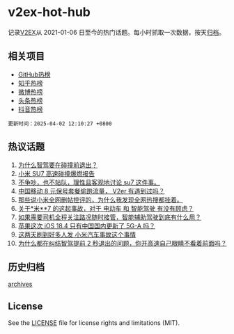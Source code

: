 # v2ex-hot-hub

 记录[V2EX](https://www.v2ex.com/)从 2021-01-06 日至今的热门话题。每小时抓取一次数据，按天[归档](archives)。
 
 ## 相关项目

- [GitHub热榜](https://github.com/it985/github-hot-hub)
- [知乎热榜](https://github.com/it985/zhihu-hot-hub)
- [微博热榜](https://github.com/it985/weibo-hot-hub)
- [头条热榜](https://github.com/it985/toutiao-hot-hub)
- [抖音热榜](https://github.com/it985/douyin-hot-hub)


 `更新时间：2025-04-02 12:10:27 +0800`

## 热议话题

1. [为什么智驾要在碰撞前退出？](https://www.v2ex.com/t/1122560)
1. [小米 SU7 高速碰撞爆燃报告](https://www.v2ex.com/t/1122569)
1. [不争吵，也不站队，理性且客观地讨论 su7 这件事。](https://www.v2ex.com/t/1122622)
1. [中国移动 8 元保号套餐偷跑流量， V2er 有遇到过吗？](https://www.v2ex.com/t/1122548)
1. [那些说小米全网删帖控评的，为什么我发现全网热搜都挂着。](https://www.v2ex.com/t/1122718)
1. [关于*米**7 的这起事故，对于 电动车 和 智能驾驶 有没有顾虑？](https://www.v2ex.com/t/1122583)
1. [如果需要司机全程关注路况随时接管，智能辅助驾驶到底有什么用？](https://www.v2ex.com/t/1122717)
1. [苹果这次 iOS 18.4 只有中国国内更新了 5G-A 吗？](https://www.v2ex.com/t/1122586)
1. [这两天刷到好多人发 小米汽车事故这个事情](https://www.v2ex.com/t/1122711)
1. [为什么都在纠结智驾提前 2 秒退出的问题，你开高速自己眼睛不看着前面吗？](https://www.v2ex.com/t/1122601)

## 历史归档

[archives](archives)

## License

See the [LICENSE](LICENSE) file for license rights and limitations (MIT).

